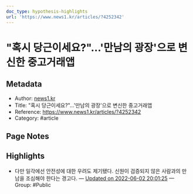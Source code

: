 ```yaml
---
doc_type: hypothesis-highlights
url: 'https://www.news1.kr/articles/?4252342'
---
```


# "혹시 당근이세요?"…'만남의 광장'으로  변신한 중고거래앱

## Metadata
- Author: [news1.kr]()
- Title: "혹시 당근이세요?"…'만남의 광장'으로  변신한 중고거래앱
- Reference: https://www.news1.kr/articles/?4252342
- Category: #article

## Page Notes
## Highlights
- 다만 일각에선 안전성에 대한 우려도 제기됐다. 신원이 검증되지 않은 사람과의 만남을 조심해야 한다는 경고다. — [Updated on 2022-06-02 20:01:25](https://hyp.is/WKq0KOJjEeyx-JuAi2rqdg/www.news1.kr/articles/?4252342) — Group: #Public




